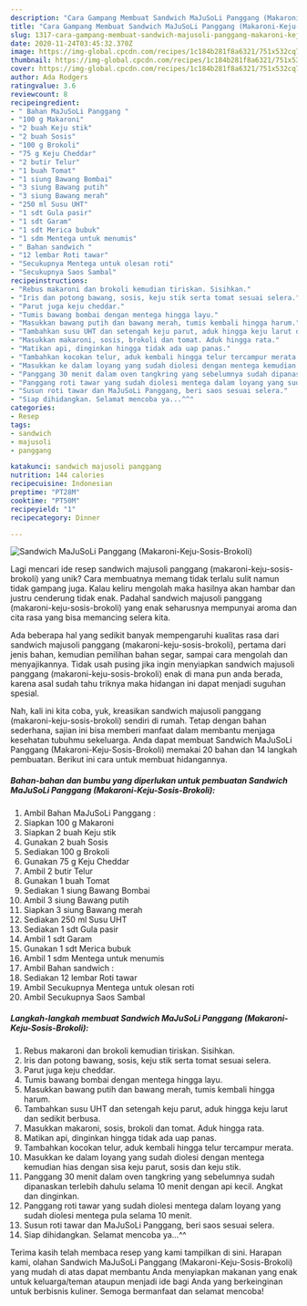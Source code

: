 ```yaml
---
description: "Cara Gampang Membuat Sandwich MaJuSoLi Panggang (Makaroni-Keju-Sosis-Brokoli) yang Bisa Manjain Lidah"
title: "Cara Gampang Membuat Sandwich MaJuSoLi Panggang (Makaroni-Keju-Sosis-Brokoli) yang Bisa Manjain Lidah"
slug: 1317-cara-gampang-membuat-sandwich-majusoli-panggang-makaroni-keju-sosis-brokoli-yang-bisa-manjain-lidah
date: 2020-11-24T03:45:32.370Z
image: https://img-global.cpcdn.com/recipes/1c184b281f8a6321/751x532cq70/sandwich-majusoli-panggang-makaroni-keju-sosis-brokoli-foto-resep-utama.jpg
thumbnail: https://img-global.cpcdn.com/recipes/1c184b281f8a6321/751x532cq70/sandwich-majusoli-panggang-makaroni-keju-sosis-brokoli-foto-resep-utama.jpg
cover: https://img-global.cpcdn.com/recipes/1c184b281f8a6321/751x532cq70/sandwich-majusoli-panggang-makaroni-keju-sosis-brokoli-foto-resep-utama.jpg
author: Ada Rodgers
ratingvalue: 3.6
reviewcount: 8
recipeingredient:
- " Bahan MaJuSoLi Panggang "
- "100 g Makaroni"
- "2 buah Keju stik"
- "2 buah Sosis"
- "100 g Brokoli"
- "75 g Keju Cheddar"
- "2 butir Telur"
- "1 buah Tomat"
- "1 siung Bawang Bombai"
- "3 siung Bawang putih"
- "3 siung Bawang merah"
- "250 ml Susu UHT"
- "1 sdt Gula pasir"
- "1 sdt Garam"
- "1 sdt Merica bubuk"
- "1 sdm Mentega untuk menumis"
- " Bahan sandwich "
- "12 lembar Roti tawar"
- "Secukupnya Mentega untuk olesan roti"
- "Secukupnya Saos Sambal"
recipeinstructions:
- "Rebus makaroni dan brokoli kemudian tiriskan. Sisihkan."
- "Iris dan potong bawang, sosis, keju stik serta tomat sesuai selera."
- "Parut juga keju cheddar."
- "Tumis bawang bombai dengan mentega hingga layu."
- "Masukkan bawang putih dan bawang merah, tumis kembali hingga harum."
- "Tambahkan susu UHT dan setengah keju parut, aduk hingga keju larut dan sedikit berbusa."
- "Masukkan makaroni, sosis, brokoli dan tomat. Aduk hingga rata."
- "Matikan api, dinginkan hingga tidak ada uap panas."
- "Tambahkan kocokan telur, aduk kembali hingga telur tercampur merata."
- "Masukkan ke dalam loyang yang sudah diolesi dengan mentega kemudian hias dengan sisa keju parut, sosis dan keju stik."
- "Panggang 30 menit dalam oven tangkring yang sebelumnya sudah dipanaskan terlebih dahulu selama 10 menit dengan api kecil. Angkat dan dinginkan."
- "Panggang roti tawar yang sudah diolesi mentega dalam loyang yang sudah diolesi mentega pula selama 10 menit."
- "Susun roti tawar dan MaJuSoLi Panggang, beri saos sesuai selera."
- "Siap dihidangkan. Selamat mencoba ya...^^"
categories:
- Resep
tags:
- sandwich
- majusoli
- panggang

katakunci: sandwich majusoli panggang 
nutrition: 144 calories
recipecuisine: Indonesian
preptime: "PT28M"
cooktime: "PT50M"
recipeyield: "1"
recipecategory: Dinner

---
```



![Sandwich MaJuSoLi Panggang (Makaroni-Keju-Sosis-Brokoli)](https://img-global.cpcdn.com/recipes/1c184b281f8a6321/751x532cq70/sandwich-majusoli-panggang-makaroni-keju-sosis-brokoli-foto-resep-utama.jpg)

Lagi mencari ide resep sandwich majusoli panggang (makaroni-keju-sosis-brokoli) yang unik? Cara membuatnya memang tidak terlalu sulit namun tidak gampang juga. Kalau keliru mengolah maka hasilnya akan hambar dan justru cenderung tidak enak. Padahal sandwich majusoli panggang (makaroni-keju-sosis-brokoli) yang enak seharusnya mempunyai aroma dan cita rasa yang bisa memancing selera kita.

Ada beberapa hal yang sedikit banyak mempengaruhi kualitas rasa dari sandwich majusoli panggang (makaroni-keju-sosis-brokoli), pertama dari jenis bahan, kemudian pemilihan bahan segar, sampai cara mengolah dan menyajikannya. Tidak usah pusing jika ingin menyiapkan sandwich majusoli panggang (makaroni-keju-sosis-brokoli) enak di mana pun anda berada, karena asal sudah tahu triknya maka hidangan ini dapat menjadi suguhan spesial.




Nah, kali ini kita coba, yuk, kreasikan sandwich majusoli panggang (makaroni-keju-sosis-brokoli) sendiri di rumah. Tetap dengan bahan sederhana, sajian ini bisa memberi manfaat dalam membantu menjaga kesehatan tubuhmu sekeluarga. Anda dapat membuat Sandwich MaJuSoLi Panggang (Makaroni-Keju-Sosis-Brokoli) memakai 20 bahan dan 14 langkah pembuatan. Berikut ini cara untuk membuat hidangannya.

<!--inarticleads1-->

##### Bahan-bahan dan bumbu yang diperlukan untuk pembuatan Sandwich MaJuSoLi Panggang (Makaroni-Keju-Sosis-Brokoli):

1. Ambil  Bahan MaJuSoLi Panggang :
1. Siapkan 100 g Makaroni
1. Siapkan 2 buah Keju stik
1. Gunakan 2 buah Sosis
1. Sediakan 100 g Brokoli
1. Gunakan 75 g Keju Cheddar
1. Ambil 2 butir Telur
1. Gunakan 1 buah Tomat
1. Sediakan 1 siung Bawang Bombai
1. Ambil 3 siung Bawang putih
1. Siapkan 3 siung Bawang merah
1. Sediakan 250 ml Susu UHT
1. Sediakan 1 sdt Gula pasir
1. Ambil 1 sdt Garam
1. Gunakan 1 sdt Merica bubuk
1. Ambil 1 sdm Mentega untuk menumis
1. Ambil  Bahan sandwich :
1. Sediakan 12 lembar Roti tawar
1. Ambil Secukupnya Mentega untuk olesan roti
1. Ambil Secukupnya Saos Sambal




<!--inarticleads2-->

##### Langkah-langkah membuat Sandwich MaJuSoLi Panggang (Makaroni-Keju-Sosis-Brokoli):

1. Rebus makaroni dan brokoli kemudian tiriskan. Sisihkan.
1. Iris dan potong bawang, sosis, keju stik serta tomat sesuai selera.
1. Parut juga keju cheddar.
1. Tumis bawang bombai dengan mentega hingga layu.
1. Masukkan bawang putih dan bawang merah, tumis kembali hingga harum.
1. Tambahkan susu UHT dan setengah keju parut, aduk hingga keju larut dan sedikit berbusa.
1. Masukkan makaroni, sosis, brokoli dan tomat. Aduk hingga rata.
1. Matikan api, dinginkan hingga tidak ada uap panas.
1. Tambahkan kocokan telur, aduk kembali hingga telur tercampur merata.
1. Masukkan ke dalam loyang yang sudah diolesi dengan mentega kemudian hias dengan sisa keju parut, sosis dan keju stik.
1. Panggang 30 menit dalam oven tangkring yang sebelumnya sudah dipanaskan terlebih dahulu selama 10 menit dengan api kecil. Angkat dan dinginkan.
1. Panggang roti tawar yang sudah diolesi mentega dalam loyang yang sudah diolesi mentega pula selama 10 menit.
1. Susun roti tawar dan MaJuSoLi Panggang, beri saos sesuai selera.
1. Siap dihidangkan. Selamat mencoba ya...^^




Terima kasih telah membaca resep yang kami tampilkan di sini. Harapan kami, olahan Sandwich MaJuSoLi Panggang (Makaroni-Keju-Sosis-Brokoli) yang mudah di atas dapat membantu Anda menyiapkan makanan yang enak untuk keluarga/teman ataupun menjadi ide bagi Anda yang berkeinginan untuk berbisnis kuliner. Semoga bermanfaat dan selamat mencoba!

